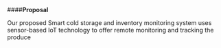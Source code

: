 ####**Proposal**


Our proposed Smart cold storage and inventory monitoring system uses sensor-based IoT technology to offer remote monitoring and tracking the produce
